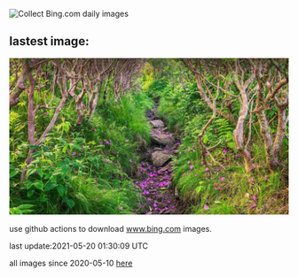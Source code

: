![Collect Bing.com daily images](https://github.com/counter2015/bing-daily-images/workflows/Collect%20Bing.com%20daily%20images/badge.svg)
## lastest image:
![](images/RoanRhododendron.jpg)

use github actions to download www.bing.com images.

last update:2021-05-20 01:30:09 UTC

all images since 2020-05-10 [here](https://github.com/counter2015/bing-daily-images/tree/master/images) 
